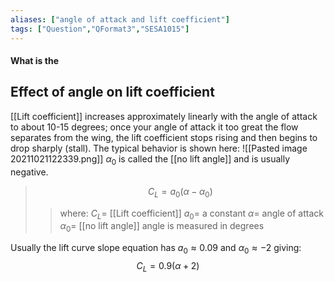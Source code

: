 ```yaml
---
aliases: ["angle of attack and lift coefficient"]
tags: ["Question","QFormat3","SESA1015"]
---
```


#### What is the
## Effect of angle on lift coefficient
[[Lift coefficient]] increases approximately linearly with the angle of attack to about 10-15 degrees; once your angle of attack it too great the flow separates from the wing, the lift coefficient stops rising and then begins to drop sharply (stall).
The typical behavior is shown here:
![[Pasted image 20211021122339.png]]
$\alpha_0$ is called the [[no lift angle]] and is usually negative.

> $$ C_L = a_0 (\alpha - \alpha_0) $$ 
>> where:
>> $C_L =$ [[Lift coefficient]] 
>> $a_0 =$ a constant
>> $\alpha =$ angle of attack
>> $\alpha_0=$ [[no lift angle]]
>> angle is measured in degrees

Usually the lift curve slope equation has $a_0 \approx 0.09$ and $\alpha_0 \approx -2$ giving:
$$ C_L = 0.9(\alpha + 2) $$ 